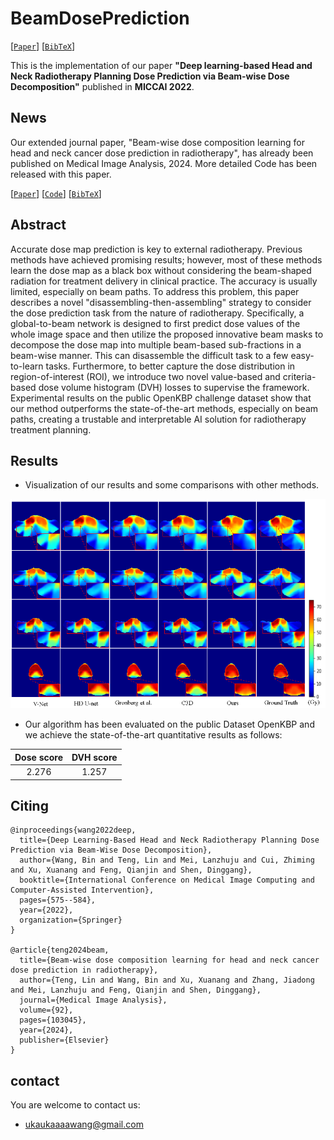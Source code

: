 # BeamDosePrediction
[[`Paper`](https://link.springer.com/chapter/10.1007/978-3-031-16449-1_55)] [[`BibTeX`](#citing)]

This is the implementation of our paper **"Deep learning-based Head and Neck Radiotherapy Planning Dose Prediction via Beam-wise Dose Decomposition"** published in **MICCAI 2022**.

## News

Our extended journal paper, "Beam-wise dose composition learning for head and neck cancer dose prediction in radiotherapy", has already been published on Medical Image Analysis, 2024. More detailed Code has been released with this paper.

[[`Paper`](https://www.sciencedirect.com/science/article/pii/S1361841523003055)] [[`Code`](https://github.com/TL9792/BDCLDosePrediction)] [[`BibTeX`](#citing)]


## Abstract

Accurate dose map prediction is key to external radiotherapy. Previous methods have achieved promising results; however, most of these methods learn the dose map as a black box without considering the beam-shaped radiation for treatment delivery in clinical practice. The accuracy is usually limited, especially on beam paths. To address this problem, this paper describes a novel "disassembling-then-assembling" strategy to consider the dose prediction task from the nature of radiotherapy. Specifically, a global-to-beam network is designed to first predict dose values of the whole image space and then utilize the proposed innovative beam masks to decompose the dose map into multiple beam-based sub-fractions in a beam-wise manner. This can disassemble the difficult task to a few easy-to-learn tasks. Furthermore, to better capture the dose distribution in region-of-interest (ROI), we introduce two novel value-based and criteria-based dose volume histogram (DVH) losses to supervise the framework. Experimental results on the public OpenKBP challenge dataset show that our method outperforms the state-of-the-art methods, especially on beam paths, creating a trustable and interpretable AI solution for radiotherapy treatment planning.


## Results

* Visualization of our results and some comparisons with other methods. 

![](info/visualization.png)


* Our algorithm has been evaluated on the public Dataset OpenKBP and we achieve the state-of-the-art quantitative results as follows:

| Dose score | DVH score |
| :--------: | :-------: |
|   2.276    |   1.257   |


## Citing

```
@inproceedings{wang2022deep,
  title={Deep Learning-Based Head and Neck Radiotherapy Planning Dose Prediction via Beam-Wise Dose Decomposition},
  author={Wang, Bin and Teng, Lin and Mei, Lanzhuju and Cui, Zhiming and Xu, Xuanang and Feng, Qianjin and Shen, Dinggang},
  booktitle={International Conference on Medical Image Computing and Computer-Assisted Intervention},
  pages={575--584},
  year={2022},
  organization={Springer}
}

@article{teng2024beam,
  title={Beam-wise dose composition learning for head and neck cancer dose prediction in radiotherapy},
  author={Teng, Lin and Wang, Bin and Xu, Xuanang and Zhang, Jiadong and Mei, Lanzhuju and Feng, Qianjin and Shen, Dinggang},
  journal={Medical Image Analysis},
  volume={92},
  pages={103045},
  year={2024},
  publisher={Elsevier}
}
```


## contact
You are welcome to contact us:
  - [ukaukaaaawang@gmail.com](mailto:ukaukaaaawang@gmail.com)

